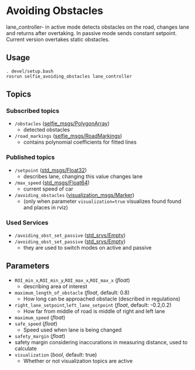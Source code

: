 # Avoiding Obstacles 
lane_controller- in active mode detects obstacles on the road, changes lane and returns after overtaking. In passive mode sends constant setpoint.
Current version overtakes static obstacles.


## Usage
```
. devel/setup.bash
rosrun selfie_avoiding_obstacles lane_controller
```
## Topics
### Subscribed topics
- `/obstacles` ([selfie_msgs/PolygonArray](https://github.com/KNR-Selfie/selfie_carolocup2020/wiki/Messages-and-actions))
  - detected obstacles
 - `/road_markings` ([selfie_msgs/RoadMarkings](https://github.com/KNR-Selfie/selfie_carolocup2020/wiki/Messages-and-actions))
   - contains polynomial coefficients for fitted lines
 
### Published topics
- `/setpoint` ([std_msgs/Float32](https://docs.ros.org/api/std_msgs/html/msg/Float32.html))
  - describes lane, changing this value changes lane
- `/max_speed` ([std_msgs/Float64](https://docs.ros.org/api/std_msgs/html/msg/Float64.html))
  - current speed of car
- `/avoiding_obstacles` ([visualization_msgs/Marker](https://docs.ros.org/api/visualization_msgs/html/msg/Marker.html))
  - (only when parameter `visualization=true` visualizes found found and places in rviz)

### Used Services
- `/avoiding_obst_set_passive` ([std_srvs/Empty](https://docs.ros.org/api/std_srvs/html/srv/Empty.html))
- `/avoiding_obst_set_passive` ([std_srvs/Empty](https://docs.ros.org/api/std_srvs/html/srv/Empty.html))
  - they are used to switch modes on active and passive


## Parameters
 - `ROI_min_x`,`ROI_min_y`,`ROI_max_x`,`ROI_max_x` (*float*)
   - describing area of interest
 - `maximum_length_of_obstacle` (*float*, default: 0.8)
   - How long can be approached obstacle (described in regulations)
 - `right_lane_setpoint`,`left_lane_setpoint` (*float*, default: -0.2,0.2)
   - How far from middle of road is middle of right and left lane
 - `maximum_speed` (*float*)
 - `safe_speed` (*float*)
   - Speed used when lane is being changed
 - `safety_margin` (*float*)
  - safety margin considering inaccurations in measuring distance, used to calculate 
 - `visualization` (*bool*, default: true)
   - Whether or not visualization topics are active
